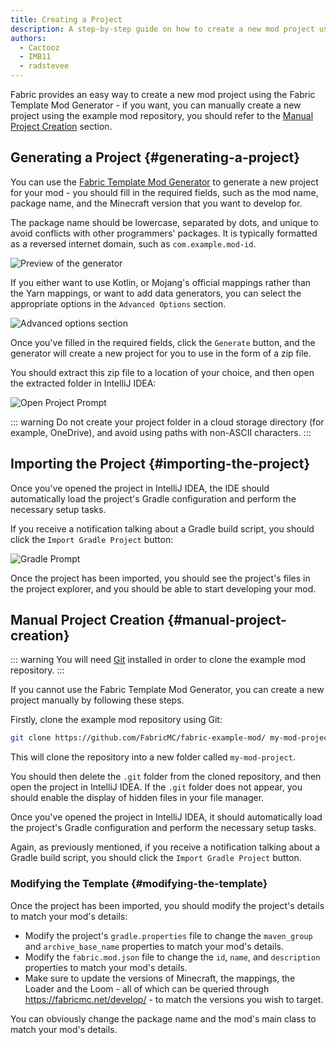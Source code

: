 ```yaml
---
title: Creating a Project
description: A step-by-step guide on how to create a new mod project using the Fabric template mod generator.
authors:
  - Cactooz
  - IMB11
  - radstevee
---
```


Fabric provides an easy way to create a new mod project using the Fabric Template Mod Generator - if you want, you can manually create a new project using the example mod repository, you should refer to the [Manual Project Creation](#manual-project-creation) section.

## Generating a Project {#generating-a-project}

You can use the [Fabric Template Mod Generator](https://fabricmc.net/develop/template/) to generate a new project for your mod - you should fill in the required fields, such as the mod name, package name, and the Minecraft version that you want to develop for.

The package name should be lowercase, separated by dots, and unique to avoid conflicts with other programmers' packages. It is typically formatted as a reversed internet domain, such as `com.example.mod-id`.

![Preview of the generator](/assets/develop/getting-started/template-generator.png)

If you either want to use Kotlin, or Mojang's official mappings rather than the Yarn mappings, or want to add data generators, you can select the appropriate options in the `Advanced Options` section.

![Advanced options section](/assets/develop/getting-started/template-generator-advanced.png)

Once you've filled in the required fields, click the `Generate` button, and the generator will create a new project for you to use in the form of a zip file.

You should extract this zip file to a location of your choice, and then open the extracted folder in IntelliJ IDEA:

![Open Project Prompt](/assets/develop/getting-started/open-project.png)

::: warning
Do not create your project folder in a cloud storage directory (for example, OneDrive), and avoid using paths with non-ASCII characters.
:::

## Importing the Project {#importing-the-project}

Once you've opened the project in IntelliJ IDEA, the IDE should automatically load the project's Gradle configuration and perform the necessary setup tasks.

If you receive a notification talking about a Gradle build script, you should click the `Import Gradle Project` button:

![Gradle Prompt](/assets/develop/getting-started/gradle-prompt.png)

Once the project has been imported, you should see the project's files in the project explorer, and you should be able to start developing your mod.

## Manual Project Creation {#manual-project-creation}

::: warning
You will need [Git](https://git-scm.com/) installed in order to clone the example mod repository.
:::

If you cannot use the Fabric Template Mod Generator, you can create a new project manually by following these steps.

Firstly, clone the example mod repository using Git:

```sh
git clone https://github.com/FabricMC/fabric-example-mod/ my-mod-project
```

This will clone the repository into a new folder called `my-mod-project`.

You should then delete the `.git` folder from the cloned repository, and then open the project in IntelliJ IDEA. If the `.git` folder does not appear, you should enable the display of hidden files in your file manager.

Once you've opened the project in IntelliJ IDEA, it should automatically load the project's Gradle configuration and perform the necessary setup tasks.

Again, as previously mentioned, if you receive a notification talking about a Gradle build script, you should click the `Import Gradle Project` button.

### Modifying the Template {#modifying-the-template}

Once the project has been imported, you should modify the project's details to match your mod's details:

- Modify the project's `gradle.properties` file to change the `maven_group` and `archive_base_name` properties to match your mod's details.
- Modify the `fabric.mod.json` file to change the `id`, `name`, and `description` properties to match your mod's details.
- Make sure to update the versions of Minecraft, the mappings, the Loader and the Loom - all of which can be queried through <https://fabricmc.net/develop/> - to match the versions you wish to target.

You can obviously change the package name and the mod's main class to match your mod's details.
